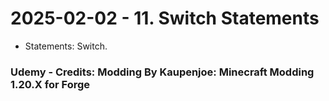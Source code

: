 # 2025-02-02 - 11. Switch Statements
* Statements: Switch.

### Udemy - Credits: Modding By Kaupenjoe: Minecraft Modding 1.20.X for Forge
